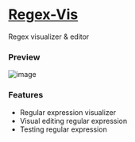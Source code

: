 # [Regex-Vis](https://regex-vis.com)
Regex visualizer & editor

### Preview
![image](https://user-images.githubusercontent.com/27432981/128633529-5fa95e2f-8a2a-4955-b1f6-e8b91f827d20.png)

### Features
- Regular expression visualizer
- Visual editing regular expression
- Testing regular expression
